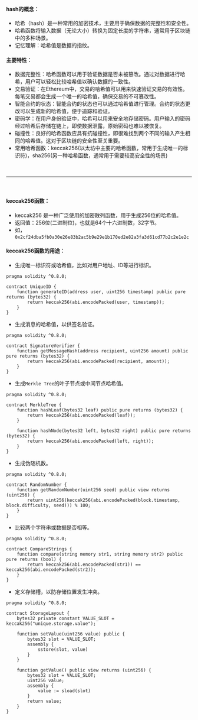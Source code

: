 
#### hash的概念：
- 哈希（hash）是一种常用的加密技术，主要用于确保数据的完整性和安全性。
- 哈希函数将输入数据（无论大小）转换为固定长度的字符串，通常用于区块链中的多种场景。
- 记忆理解：哈希值是数据的指纹。

#### 主要特性：
- 数据完整性：哈希函数可以用于验证数据是否未被篡改。通过对数据进行哈希，用户可以轻松比较哈希值以确认数据的一致性。
- 交易验证：在Ethereum中，交易的哈希值可以用来快速验证交易的有效性。每笔交易都会生成一个唯一的哈希值，确保交易的不可篡改性。
- 智能合约的状态：智能合约的状态也可以通过哈希值进行管理。合约的状态更改可以生成新的哈希值，便于追踪和验证。    
- 密码学：在用户身份验证中，哈希可以用来安全地存储密码。用户输入的密码经过哈希后存储在链上，即使数据泄露，原始密码也难以被恢复。
- 碰撞性：良好的哈希函数应具有抗碰撞性，即很难找到两个不同的输入产生相同的哈希值。这对于区块链的安全性至关重要。
- 常用哈希函数：keccak256(以太坊中主要的哈希函数，常用于生成唯一的标识符)，sha256(另一种哈希函数，通常用于需要较高安全性的场景)

　

------------------------------------------------------------------------------------

　

#### keccak256函数：
- keccak256 是一种广泛使用的加密散列函数，用于生成256位的哈希值。
- 返回值：256位(二进制位)，也就是64个十六进制数，32字节。
- 如，```0x2cf24dba5fb0a30e26e83b2ac5b9e29e1b170ed2e82a3fa3d61cd77b2c2e1e2c```

#### keccak256函数的用途：
- 生成唯一标识符或哈希值，比如对用户地址、ID等进行标识。
```
pragma solidity ^0.8.0;

contract UniqueID {
    function generateID(address user, uint256 timestamp) public pure returns (bytes32) {
        return keccak256(abi.encodePacked(user, timestamp));        
    }
}
```
- 生成消息的哈希值，以供签名验证。
```
pragma solidity ^0.8.0;

contract SignatureVerifier {
    function getMessageHash(address recipient, uint256 amount) public pure returns (bytes32) {
        return keccak256(abi.encodePacked(recipient, amount));
    }
}
```
- 生成```Merkle Tree```的叶子节点或中间节点哈希值。
```
pragma solidity ^0.8.0;

contract MerkleTree {
    function hashLeaf(bytes32 leaf) public pure returns (bytes32) {
        return keccak256(abi.encodePacked(leaf));
    }
    
    function hashNode(bytes32 left, bytes32 right) public pure returns (bytes32) {
        return keccak256(abi.encodePacked(left, right));
    }
}
```
- 生成伪随机数。
```
pragma solidity ^0.8.0;

contract RandomNumber {
    function getRandomNumber(uint256 seed) public view returns (uint256) {
        return uint256(keccak256(abi.encodePacked(block.timestamp, block.difficulty, seed))) % 100;
    }
}
```
- 比较两个字符串或数据是否相等。
```
pragma solidity ^0.8.0;

contract CompareStrings {
    function compare(string memory str1, string memory str2) public pure returns (bool) {
        return keccak256(abi.encodePacked(str1)) == keccak256(abi.encodePacked(str2));
    }
}
```
- 定义存储槽，以防存储位置发生冲突。
```
pragma solidity ^0.8.0;

contract StorageLayout {
    bytes32 private constant VALUE_SLOT = keccak256("unique.storage.value");

    function setValue(uint256 value) public {
        bytes32 slot = VALUE_SLOT;
        assembly {
            sstore(slot, value)
        }
    }

    function getValue() public view returns (uint256) {
        bytes32 slot = VALUE_SLOT;
        uint256 value;
        assembly {
            value := sload(slot)
        }
        return value;
    }
}

```



